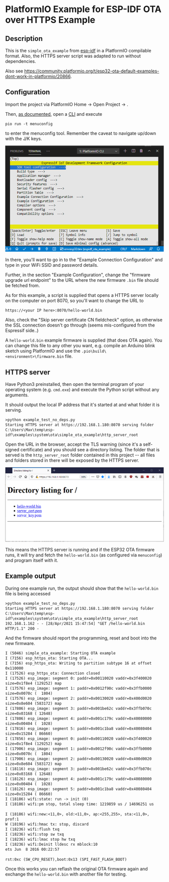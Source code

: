 # PlatformIO Example for ESP-IDF OTA over HTTPS Example

## Description 

This is the `simple_ota_example` from [esp-idf](https://github.com/espressif/esp-idf/tree/v4.2/examples/system/ota/simple_ota_example) in a PlatformIO compilable format. Also, the HTTPS server script was adapted to run without dependencies.

Also see https://community.platformio.org/t/esp32-ota-default-examples-dont-work-in-platformio/20866. 

## Configuration

Import the project via PlatformIO Home -> Open Project -> <this repo>. 

Then, [as documented](https://docs.platformio.org/en/latest/frameworks/espidf.html#configuration), open a [CLI](https://docs.platformio.org/en/latest/integration/ide/vscode.html#platformio-core-cli) and execute

```
pio run -t menuconfig
```

to enter the menuconfig tool. Remember the caveat to navigate up/down with the J/K keys.

![config.png](config.png)

In there, you'll want to go in to the "Example Connection Configuration" and type in your WiFi SSID and password details.

Further, in the section "Example Configuration", change the "firmware upgrade url endpoint" to the URL where the new firmware `.bin` file should be fetched from. 

As for this example, a script is supplied that opens a HTTPS server locally on the computer on port 8070, so you'll want to change the URL to 

```
https://<your IP here>:8070/hello-world.bin
```

Also, check the "Skip server certificate CN fieldcheck" option, as otherwise the SSL connection doesn't go through (seems mis-configured from the Espressif side..)

A `hello-world.bin` example firmware is supplied (that does OTA again). You can change this file to any other you want, e.g. compile an Arduino blink sketch using PlatformIO and use the `.pio\build\<environment>\firmware.bin` file. 

## HTTPS server

Have Python3 preinstalled, then open the terminal program of your operating system (e.g. `cmd.exe`) and execute the Python script without any arguments. 

It should output the local IP address that it's started at and what folder it is serving.

```
>python example_test_no_deps.py
Starting HTTPS server at https://192.168.1.180:8070 serving folder C:\Users\Max\temp\esp-idf\examples\system\ota\simple_ota_example\http_server_root
```

Open the URL in the browser, accept the TLS warning (since it's a self-signed certificate) and you should see a directory listing. The folder that is served is the `http_server_root` folder contained in this project -- all files and folders stored in there will be exposed by the HTTPS server.

![grafik.png](grafik.png)

This means the HTTPS server is running and if the ESP32 OTA firmware runs, it will try and fetch the `hello-world.bin` (as configured via `menuconfig`) and program itself with it.

## Example output

During one example run, the output should show that the `hello-world.bin` file is being accessed

```
>python example_test_no_deps.py
Starting HTTPS server at https://192.168.1.180:8070 serving folder C:\Users\Max\temp\esp-idf\examples\system\ota\simple_ota_example\http_server_root
192.168.1.162 - - [28/Apr/2021 15:47:54] "GET /hello-world.bin HTTP/1.1" 200 -
```

And the firmware should report the programming, reset and boot into the new firmware.

```
I (5046) simple_ota_example: Starting OTA example
I (7156) esp_https_ota: Starting OTA...
I (7156) esp_https_ota: Writing to partition subtype 16 at offset 0x110000
I (17526) esp_https_ota: Connection closed
I (17526) esp_image: segment 0: paddr=0x00110020 vaddr=0x3f400020 size=0x1f8e4 (129252) map
I (17576) esp_image: segment 1: paddr=0x0012f90c vaddr=0x3ffb0000 size=0x0070c (  1804) 
I (17576) esp_image: segment 2: paddr=0x00130020 vaddr=0x400d0020 size=0x8e604 (583172) map
I (17806) esp_image: segment 3: paddr=0x001be62c vaddr=0x3ffb070c size=0x03168 ( 12648) 
I (17806) esp_image: segment 4: paddr=0x001c179c vaddr=0x40080000 size=0x00404 (  1028) 
I (17816) esp_image: segment 5: paddr=0x001c1ba8 vaddr=0x40080404 size=0x15284 ( 86660) 
I (17856) esp_image: segment 0: paddr=0x00110020 vaddr=0x3f400020 size=0x1f8e4 (129252) map
I (17906) esp_image: segment 1: paddr=0x0012f90c vaddr=0x3ffb0000 size=0x0070c (  1804) 
I (17906) esp_image: segment 2: paddr=0x00130020 vaddr=0x400d0020 size=0x8e604 (583172) map
I (18116) esp_image: segment 3: paddr=0x001be62c vaddr=0x3ffb070c size=0x03168 ( 12648) 
I (18126) esp_image: segment 4: paddr=0x001c179c vaddr=0x40080000 size=0x00404 (  1028) 
I (18126) esp_image: segment 5: paddr=0x001c1ba8 vaddr=0x40080404 size=0x15284 ( 86660) 
I (18186) wifi:state: run -> init (0)
I (18186) wifi:pm stop, total sleep time: 1219859 us / 14696251 us

I (18186) wifi:new:<11,0>, old:<11,0>, ap:<255,255>, sta:<11,0>, prof:1
W (18196) wifi:hmac tx: stop, discard
I (18236) wifi:flush txq
I (18236) wifi:stop sw txq
I (18236) wifi:lmac stop hw txq
I (18236) wifi:Deinit lldesc rx mblock:10
ets Jun  8 2016 00:22:57

rst:0xc (SW_CPU_RESET),boot:0x13 (SPI_FAST_FLASH_BOOT)
```

Once this works you can reflash the original OTA firmware again and exchange the `hello-world.bin` with another file for testing.